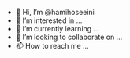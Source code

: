 - 👋 Hi, I’m @hamihoseeini
- 👀 I’m interested in ...
- 🌱 I’m currently learning ...
- 💞️ I’m looking to collaborate on ...
- 📫 How to reach me ...

<!---
hamihoseeini/hamihoseeini is a ✨ special ✨ repository because its `README.md` (this file) appears on your GitHub profile.
You can click the Preview link to take a look at your changes.
--->
